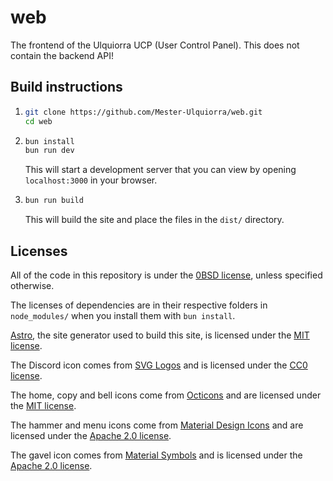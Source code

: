 # web
The frontend of the Ulquiorra UCP (User Control Panel). This does not contain the backend API!

## Build instructions

1.  ```sh
    git clone https://github.com/Mester-Ulquiorra/web.git
    cd web
    ```

2.  ```sh
    bun install
    bun run dev
    ```

    This will start a development server that you can view by opening `localhost:3000` in your browser.

3.  ```sh
    bun run build
    ```

    This will build the site and place the files in the `dist/` directory.

## Licenses

All of the code in this repository is under the [0BSD license](./LICENSE), unless specified otherwise.

The licenses of dependencies are in their respective folders in `node_modules/` when you install them with `bun install`.

[Astro](https://astro.build), the site generator used to build this site, is licensed under the [MIT license](https://github.com/withastro/astro/blob/main/LICENSE).

The Discord icon comes from [SVG Logos](https://github.com/gilbarbara/logos) and is licensed under the [CC0 license](https://github.com/gilbarbara/logos/blob/main/LICENSE.txt).

The home, copy and bell icons come from [Octicons](https://github.com/primer/octicons/) and are licensed under the [MIT license](https://github.com/primer/octicons/blob/main/LICENSE).

The hammer and menu icons come from [Material Design Icons](https://github.com/Templarian/MaterialDesign) and are licensed under the [Apache 2.0 license](https://github.com/Templarian/MaterialDesign/blob/master/LICENSE).

The gavel icon comes from [Material Symbols](https://github.com/google/material-design-icons) and is licensed under the [Apache 2.0 license](https://github.com/google/material-design-icons/blob/master/LICENSE).
